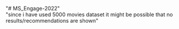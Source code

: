 "# MS_Engage-2022" <br>
"since i have used 5000 movies dataset it might be possible that no results/recommendations are shown"
